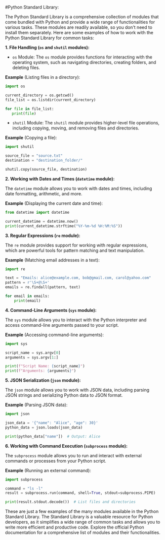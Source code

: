 #Python Standard Library:

The Python Standard Library is a comprehensive collection of modules that come bundled with Python and provide a wide range of functionalities for various tasks. These modules are readily available, so you don't need to install them separately. Here are some examples of how to work with the Python Standard Library for common tasks:

**1. File Handling (`os` and `shutil` modules):**
   
   - `os` Module: The `os` module provides functions for interacting with the operating system, such as navigating directories, creating folders, and deleting files.

**Example** (Listing files in a directory):
```python
import os

current_directory = os.getcwd()
file_list = os.listdir(current_directory)

for file in file_list:
   print(file)
```

   - `shutil` Module: The `shutil` module provides higher-level file operations, including copying, moving, and removing files and directories.

**Example** (Copying a file):
```python
import shutil

source_file = "source.txt"
destination = "destination_folder/"

shutil.copy(source_file, destination)
```

**2. Working with Dates and Times (`datetime` module):**
   
   The `datetime` module allows you to work with dates and times, including date formatting, arithmetic, and more.

**Example** (Displaying the current date and time):
```python
from datetime import datetime

current_datetime = datetime.now()
print(current_datetime.strftime("%Y-%m-%d %H:%M:%S"))
```

**3. Regular Expressions (`re` module):**

   The `re` module provides support for working with regular expressions, which are powerful tools for pattern matching and text manipulation.

**Example** (Matching email addresses in a text):
```python
import re

text = "Emails: alice@example.com, bob@gmail.com, carol@yahoo.com"
pattern = r'\S+@\S+'
emails = re.findall(pattern, text)

for email in emails:
    print(email)
```

**4. Command-Line Arguments (`sys` module):**

   The `sys` module allows you to interact with the Python interpreter and access command-line arguments passed to your script.

**Example** (Accessing command-line arguments):
```python
import sys

script_name = sys.argv[0]
arguments = sys.argv[1:]

print(f"Script Name: {script_name}")
print(f"Arguments: {arguments}")
```

**5. JSON Serialization (`json` module):**

   The `json` module allows you to work with JSON data, including parsing JSON strings and serializing Python data to JSON format.

**Example** (Parsing JSON data):
```python
import json

json_data = '{"name": "Alice", "age": 30}'
python_data = json.loads(json_data)

print(python_data["name"])  # Output: Alice
```

**6. Working with Command Execution (`subprocess` module):**

   The `subprocess` module allows you to run and interact with external commands or processes from your Python script.

**Example** (Running an external command):
```python
import subprocess

command = "ls -l"
result = subprocess.run(command, shell=True, stdout=subprocess.PIPE)

print(result.stdout.decode())  # List files and directories
```

These are just a few examples of the many modules available in the Python Standard Library. The Standard Library is a valuable resource for Python developers, as it simplifies a wide range of common tasks and allows you to write more efficient and productive code. Explore the official Python documentation for a comprehensive list of modules and their functionalities.